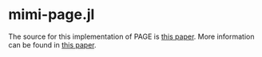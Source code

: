 # mimi-page.jl

The source for this implementation of PAGE is [this paper](https://www.jbs.cam.ac.uk/fileadmin/user_upload/research/workingpapers/wp1104.pdf).
More information can be found in [this paper](http://78.47.223.121:8080/index.php/iaj/article/view/227/190).
